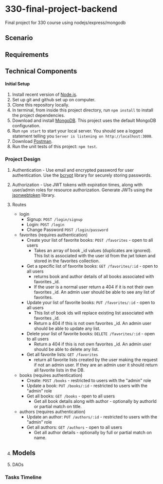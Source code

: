 # 330-final-project-backend
Final project for 330 course using nodejs/express/mongodb

## Scenario

## Requirements


## Technical Components

#### Initial Setup
1. Install recent version of [Node.js](https://nodejs.org/en/download/).
2. Set up git and github set up on computer. 
3. Clone this repository locally. 
4. In terminal, from inside this project directory, run `npm install` to install the project dependencies.
5. Download and install [MongoDB](https://www.mongodb.com/try/download/community). This project uses the default MongoDB configuration.
6. Run `npm start` to start your local server. You should see a logged statement telling you `Server is listening on http://localhost:3000`.
7. Download [Postman](https://www.postman.com/).
8. Run the unit tests of this project: `npm test`.

### Project Design
1. Authentication - Use email and encrypted password for user authentication.  Use the [bcrypt](https://www.npmjs.com/package/bcrypt) library for securely storing passwords. 

2. Authorization - Use JWT tokens with expiration times, along with user/admin roles for resource authorization. Generate JWTs using the [jsonwebtoken](https://www.npmjs.com/package/jsonwebtoken) library. 

3. Routes 
    - login
        - Signup: `POST /login/signup`
        - Login: `POST /login`
        - Change Password `POST /login/password`
    - favorites (requires authentication)
        - Create your list of favorite books: `POST /favorites` - open to all users
            - Takes an array of book _id values (duplicates are ignored). This list is associated with the user id from the jwt token and stored in the favorites collection.
        - Get a specific list of favorite books: `GET /favorites/:id` - open to all users
            - returns book and author details of all books associated with favorites _id.
            - If the user is a normal user return a 404 if it is not their own favorites _id. An admin user should be able to see any list of favorites.
        - Update your list of favorite books: `PUT /favorites/:id` - open to all users
            - This list of book ids will replace existing list associated with favorites _id. 
            - Return a 404 if this is not own favorites _id. An admin user should be able to update any list.
        - Delete your list of favorite books: `DELETE /favorites/:id` - open to all users
            - Return a 404 if this is not own favorites _id. An admin user should be able to delete any list.
        - Get all favorite lists: `GET /favorites` 
            - return all favorite lists created by the user making the request if not an admin user. If they are an admin user it should return all favorite lists in the DB.
    - books (requires authentication)
        - Create: `POST /books` - restricted to users with the "admin" role
        - Update a book: `PUT /books/:id` - restricted to users with the "admin" role
        - Get all books: `GET /books` - open to all users
            - Get all book details along with author - optionally by authorId or partial match on title.
    - authors (requires authentication)
        - Update an author: `PUT /authors/:id` - restricted to users with the "admin" role
        - Get all authors: `GET /authors` - open to all users
            - Get all author details - optionally by full or partial match on name.

4. Models
    - 
5. DAOs



### Tasks Timeline

